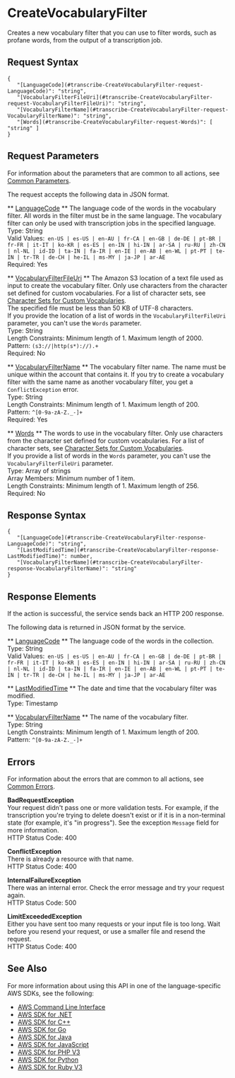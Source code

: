 # CreateVocabularyFilter<a name="API_CreateVocabularyFilter"></a>

Creates a new vocabulary filter that you can use to filter words, such as profane words, from the output of a transcription job\.

## Request Syntax<a name="API_CreateVocabularyFilter_RequestSyntax"></a>

```
{
   "[LanguageCode](#transcribe-CreateVocabularyFilter-request-LanguageCode)": "string",
   "[VocabularyFilterFileUri](#transcribe-CreateVocabularyFilter-request-VocabularyFilterFileUri)": "string",
   "[VocabularyFilterName](#transcribe-CreateVocabularyFilter-request-VocabularyFilterName)": "string",
   "[Words](#transcribe-CreateVocabularyFilter-request-Words)": [ "string" ]
}
```

## Request Parameters<a name="API_CreateVocabularyFilter_RequestParameters"></a>

For information about the parameters that are common to all actions, see [Common Parameters](CommonParameters.md)\.

The request accepts the following data in JSON format\.

 ** [LanguageCode](#API_CreateVocabularyFilter_RequestSyntax) **   <a name="transcribe-CreateVocabularyFilter-request-LanguageCode"></a>
The language code of the words in the vocabulary filter\. All words in the filter must be in the same language\. The vocabulary filter can only be used with transcription jobs in the specified language\.  
Type: String  
Valid Values:` en-US | es-US | en-AU | fr-CA | en-GB | de-DE | pt-BR | fr-FR | it-IT | ko-KR | es-ES | en-IN | hi-IN | ar-SA | ru-RU | zh-CN | nl-NL | id-ID | ta-IN | fa-IR | en-IE | en-AB | en-WL | pt-PT | te-IN | tr-TR | de-CH | he-IL | ms-MY | ja-JP | ar-AE`   
Required: Yes

 ** [VocabularyFilterFileUri](#API_CreateVocabularyFilter_RequestSyntax) **   <a name="transcribe-CreateVocabularyFilter-request-VocabularyFilterFileUri"></a>
The Amazon S3 location of a text file used as input to create the vocabulary filter\. Only use characters from the character set defined for custom vocabularies\. For a list of character sets, see [Character Sets for Custom Vocabularies](https://docs.aws.amazon.com/transcribe/latest/dg/how-vocabulary.html#charsets)\.  
The specified file must be less than 50 KB of UTF\-8 characters\.  
If you provide the location of a list of words in the `VocabularyFilterFileUri` parameter, you can't use the `Words` parameter\.  
Type: String  
Length Constraints: Minimum length of 1\. Maximum length of 2000\.  
Pattern: `(s3://|http(s*)://).+`   
Required: No

 ** [VocabularyFilterName](#API_CreateVocabularyFilter_RequestSyntax) **   <a name="transcribe-CreateVocabularyFilter-request-VocabularyFilterName"></a>
The vocabulary filter name\. The name must be unique within the account that contains it\. If you try to create a vocabulary filter with the same name as another vocabulary filter, you get a `ConflictException` error\.  
Type: String  
Length Constraints: Minimum length of 1\. Maximum length of 200\.  
Pattern: `^[0-9a-zA-Z._-]+`   
Required: Yes

 ** [Words](#API_CreateVocabularyFilter_RequestSyntax) **   <a name="transcribe-CreateVocabularyFilter-request-Words"></a>
The words to use in the vocabulary filter\. Only use characters from the character set defined for custom vocabularies\. For a list of character sets, see [Character Sets for Custom Vocabularies](https://docs.aws.amazon.com/transcribe/latest/dg/how-vocabulary.html#charsets)\.  
If you provide a list of words in the `Words` parameter, you can't use the `VocabularyFilterFileUri` parameter\.  
Type: Array of strings  
Array Members: Minimum number of 1 item\.  
Length Constraints: Minimum length of 1\. Maximum length of 256\.  
Required: No

## Response Syntax<a name="API_CreateVocabularyFilter_ResponseSyntax"></a>

```
{
   "[LanguageCode](#transcribe-CreateVocabularyFilter-response-LanguageCode)": "string",
   "[LastModifiedTime](#transcribe-CreateVocabularyFilter-response-LastModifiedTime)": number,
   "[VocabularyFilterName](#transcribe-CreateVocabularyFilter-response-VocabularyFilterName)": "string"
}
```

## Response Elements<a name="API_CreateVocabularyFilter_ResponseElements"></a>

If the action is successful, the service sends back an HTTP 200 response\.

The following data is returned in JSON format by the service\.

 ** [LanguageCode](#API_CreateVocabularyFilter_ResponseSyntax) **   <a name="transcribe-CreateVocabularyFilter-response-LanguageCode"></a>
The language code of the words in the collection\.  
Type: String  
Valid Values:` en-US | es-US | en-AU | fr-CA | en-GB | de-DE | pt-BR | fr-FR | it-IT | ko-KR | es-ES | en-IN | hi-IN | ar-SA | ru-RU | zh-CN | nl-NL | id-ID | ta-IN | fa-IR | en-IE | en-AB | en-WL | pt-PT | te-IN | tr-TR | de-CH | he-IL | ms-MY | ja-JP | ar-AE` 

 ** [LastModifiedTime](#API_CreateVocabularyFilter_ResponseSyntax) **   <a name="transcribe-CreateVocabularyFilter-response-LastModifiedTime"></a>
The date and time that the vocabulary filter was modified\.  
Type: Timestamp

 ** [VocabularyFilterName](#API_CreateVocabularyFilter_ResponseSyntax) **   <a name="transcribe-CreateVocabularyFilter-response-VocabularyFilterName"></a>
The name of the vocabulary filter\.  
Type: String  
Length Constraints: Minimum length of 1\. Maximum length of 200\.  
Pattern: `^[0-9a-zA-Z._-]+` 

## Errors<a name="API_CreateVocabularyFilter_Errors"></a>

For information about the errors that are common to all actions, see [Common Errors](CommonErrors.md)\.

 **BadRequestException**   
Your request didn't pass one or more validation tests\. For example, if the transcription you're trying to delete doesn't exist or if it is in a non\-terminal state \(for example, it's "in progress"\)\. See the exception `Message` field for more information\.  
HTTP Status Code: 400

 **ConflictException**   
There is already a resource with that name\.  
HTTP Status Code: 400

 **InternalFailureException**   
There was an internal error\. Check the error message and try your request again\.  
HTTP Status Code: 500

 **LimitExceededException**   
Either you have sent too many requests or your input file is too long\. Wait before you resend your request, or use a smaller file and resend the request\.  
HTTP Status Code: 400

## See Also<a name="API_CreateVocabularyFilter_SeeAlso"></a>

For more information about using this API in one of the language\-specific AWS SDKs, see the following:
+  [AWS Command Line Interface](https://docs.aws.amazon.com/goto/aws-cli/transcribe-2017-10-26/CreateVocabularyFilter) 
+  [AWS SDK for \.NET](https://docs.aws.amazon.com/goto/DotNetSDKV3/transcribe-2017-10-26/CreateVocabularyFilter) 
+  [AWS SDK for C\+\+](https://docs.aws.amazon.com/goto/SdkForCpp/transcribe-2017-10-26/CreateVocabularyFilter) 
+  [AWS SDK for Go](https://docs.aws.amazon.com/goto/SdkForGoV1/transcribe-2017-10-26/CreateVocabularyFilter) 
+  [AWS SDK for Java](https://docs.aws.amazon.com/goto/SdkForJava/transcribe-2017-10-26/CreateVocabularyFilter) 
+  [AWS SDK for JavaScript](https://docs.aws.amazon.com/goto/AWSJavaScriptSDK/transcribe-2017-10-26/CreateVocabularyFilter) 
+  [AWS SDK for PHP V3](https://docs.aws.amazon.com/goto/SdkForPHPV3/transcribe-2017-10-26/CreateVocabularyFilter) 
+  [AWS SDK for Python](https://docs.aws.amazon.com/goto/boto3/transcribe-2017-10-26/CreateVocabularyFilter) 
+  [AWS SDK for Ruby V3](https://docs.aws.amazon.com/goto/SdkForRubyV3/transcribe-2017-10-26/CreateVocabularyFilter) 